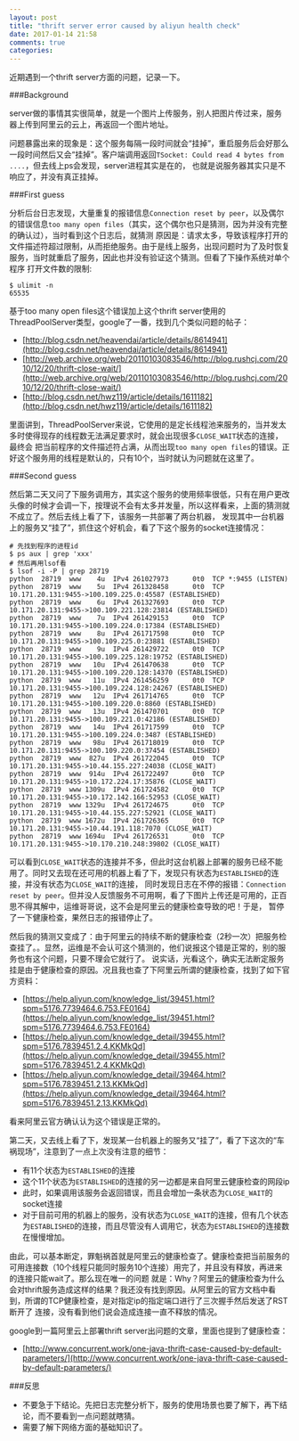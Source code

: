 ```yaml
---
layout: post
title: "thrift server error caused by aliyun health check"
date: 2017-01-14 21:58
comments: true
categories: 
---
```


近期遇到一个thrift server方面的问题，记录一下。

###Background

server做的事情其实很简单，就是一个图片上传服务，别人把图片传过来，服务器上传到阿里云的云上，再返回一个图片地址。

问题暴露出来的现象是：这个服务每隔一段时间就会“挂掉”，重启服务后会好那么一段时间然后又会“挂掉”。客户端调用返回`TSocket: Could read 4 bytes from ....`，但去线上ps会发现，server进程其实是在的，
也就是说服务器其实只是不响应了，并没有真正挂掉。

###First guess

分析后台日志发现，大量重复的报错信息`Connection reset by peer`，以及偶尔的错误信息`too many open files`（其实，这个偶尔也只是猜测，因为并没有完整的确认过），当时看到这个日志后，就猜测
原因是：请求太多，导致该程序打开的文件描述符超过限制，从而拒绝服务。由于是线上服务，出现问题时为了及时恢复服务，当时就重启了服务，因此也并没有验证这个猜测。但看了下操作系统对单个程序
打开文件数的限制:

    $ ulimit -n 
    65535

基于too many open files这个错误加上这个thrift server使用的ThreadPoolServer类型，google了一番，找到几个类似问题的帖子：

- [http://blog.csdn.net/heavendai/article/details/8614941](http://blog.csdn.net/heavendai/article/details/8614941)
- [http://web.archive.org/web/20110103083546/http://blog.rushcj.com/2010/12/20/thrift-close-wait/](http://web.archive.org/web/20110103083546/http://blog.rushcj.com/2010/12/20/thrift-close-wait/)
- [http://blog.csdn.net/hwz119/article/details/1611182](http://blog.csdn.net/hwz119/article/details/1611182)

里面讲到，ThreadPoolServer来说，它使用的是定长线程池来服务的，当并发太多时使得现存的线程数无法满足要求时，就会出现很多`CLOSE_WAIT`状态的连接，最终会
把当前程序的文件描述符占满，从而出现`too many open files`的错误。正好这个服务用的线程是默认的，只有10个，当时就认为问题就在这里了。

###Second guess

然后第二天又问了下服务调用方，其实这个服务的使用频率很低，只有在用户更改头像的时候才会调一下，按理说不会有太多并发量，所以这样看来，上面的猜测就不成立了。然后去线上看了下，该服务一共部署了两台机器，
发现其中一台机器上的服务又“挂了”，抓住这个好机会，看了下这个服务的socket连接情况：

    # 先找到程序的进程id
    $ ps aux | grep 'xxx'
    # 然后再用lsof看
    $ lsof -i -P | grep 28719
    python  28719  www    4u  IPv4 261027973      0t0  TCP *:9455 (LISTEN)
    python  28719  www    5u  IPv4 261328458      0t0  TCP 10.171.20.131:9455->100.109.225.0:45587 (ESTABLISHED)
    python  28719  www    6u  IPv4 261327693      0t0  TCP 10.171.20.131:9455->100.109.221.128:23814 (ESTABLISHED)
    python  28719  www    7u  IPv4 261429153      0t0  TCP 10.171.20.131:9455->100.109.224.0:17384 (ESTABLISHED)
    python  28719  www    8u  IPv4 261717598      0t0  TCP 10.171.20.131:9455->100.109.225.0:23881 (ESTABLISHED)
    python  28719  www    9u  IPv4 261429722      0t0  TCP 10.171.20.131:9455->100.109.225.128:19752 (ESTABLISHED)
    python  28719  www   10u  IPv4 261470638      0t0  TCP 10.171.20.131:9455->100.109.220.128:14370 (ESTABLISHED)
    python  28719  www   11u  IPv4 261456259      0t0  TCP 10.171.20.131:9455->100.109.224.128:24267 (ESTABLISHED)
    python  28719  www   12u  IPv4 261714765      0t0  TCP 10.171.20.131:9455->100.109.220.0:8860 (ESTABLISHED)
    python  28719  www   13u  IPv4 261470701      0t0  TCP 10.171.20.131:9455->100.109.221.0:42186 (ESTABLISHED)
    python  28719  www   14u  IPv4 261717599      0t0  TCP 10.171.20.131:9455->100.109.224.0:3487 (ESTABLISHED)
    python  28719  www   98u  IPv4 261718019      0t0  TCP 10.171.20.131:9455->100.109.220.0:37454 (ESTABLISHED)
    python  28719  www  827u  IPv4 261722045      0t0  TCP 10.171.20.131:9455->10.44.155.227:24038 (CLOSE_WAIT)
    python  28719  www  914u  IPv4 261722497      0t0  TCP 10.171.20.131:9455->10.172.224.17:35876 (CLOSE_WAIT)
    python  28719  www 1309u  IPv4 261724582      0t0  TCP 10.171.20.131:9455->10.172.142.166:52953 (CLOSE_WAIT)
    python  28719  www 1329u  IPv4 261724675      0t0  TCP 10.171.20.131:9455->10.44.155.227:52921 (CLOSE_WAIT)
    python  28719  www 1672u  IPv4 261726365      0t0  TCP 10.171.20.131:9455->10.44.191.118:7070 (CLOSE_WAIT)
    python  28719  www 1694u  IPv4 261726531      0t0  TCP 10.171.20.131:9455->10.170.210.248:39802 (CLOSE_WAIT)

可以看到`CLOSE_WAIT`状态的连接并不多，但此时这台机器上部署的服务已经不能用了。同时又去现在还可用的机器上看了下，发现只有状态为`ESTABLISHED`的连接，并没有状态为`CLOSE_WAIT`的连接，
同时发现日志在不停的报错：`Connection reset by peer`。但并没人反馈服务不可用啊，看了下图片上传还是可用的，正百思不得其解中，运维哥哥说，这不会是阿里云的健康检查导致的吧！于是，
暂停了一下健康检查，果然日志的报错停止了。

然后我的猜测又变成了：由于阿里云的持续不断的健康检查（2秒一次）把服务检查挂了。。显然，运维是不会认可这个猜测的，他们说报这个错是正常的，别的服务也有这个问题，只要不理会它就行了。
说实话，光看这个，确实无法断定服务挂是由于健康检查的原因。况且我也查了下阿里云所谓的健康检查，找到了如下官方资料：

- [https://help.aliyun.com/knowledge_list/39451.html?spm=5176.7739464.6.753.FE0164](https://help.aliyun.com/knowledge_list/39451.html?spm=5176.7739464.6.753.FE0164)
- [https://help.aliyun.com/knowledge_detail/39455.html?spm=5176.7839451.2.4.KKMkQd](https://help.aliyun.com/knowledge_detail/39455.html?spm=5176.7839451.2.4.KKMkQd)
- [https://help.aliyun.com/knowledge_detail/39464.html?spm=5176.7839451.2.13.KKMkQd](https://help.aliyun.com/knowledge_detail/39464.html?spm=5176.7839451.2.13.KKMkQd)

看来阿里云官方确认认为这个错误是正常的。

第二天，又去线上看了下，发现某一台机器上的服务又“挂了”，看了下这次的“车祸现场”，注意到了一点上次没有注意的细节：

- 有11个状态为`ESTABLISHED`的连接
- 这个11个状态为`ESTABLISHED`的连接的另一边都是来自阿里云健康检查的网段ip
- 此时，如果调用该服务会返回错误，而且会增加一条状态为`CLOSE_WAIT`的socket连接
- 对于目前可用的机器上的服务，没有状态为`CLOSE_WAIT`的连接，但有几个状态为`ESTABLISHED`的连接，而且尽管没有人调用它，状态为`ESTABLISHED`的连接数在慢慢增加。

由此，可以基本断定，罪魁祸首就是阿里云的健康检查了。健康检查把当前服务的可用连接数（10个线程只能同时服务10个连接）用完了，并且没有释放，再进来的连接只能wait了。那么现在唯一的问题
就是：Why？阿里云的健康检查为什么会对thrift服务造成这样的结果？我还没有找到原因。从阿里云的官方文档中看到，所谓的TCP健康检查，是对指定ip的指定端口进行了三次握手然后发送了RST断开了
连接，没有看到他们说会造成连接一直不释放的情况。

google到一篇阿里云上部署thrift server出问题的文章，里面也提到了健康检查：

- [http://www.concurrent.work/one-java-thrift-case-caused-by-default-parameters/](http://www.concurrent.work/one-java-thrift-case-caused-by-default-parameters/)

###反思

- 不要急于下结论。先把日志完整分析下，服务的使用场景也要了解下，再下结论，而不要看到一点问题就瞎猜。
- 需要了解下网络方面的基础知识了。
